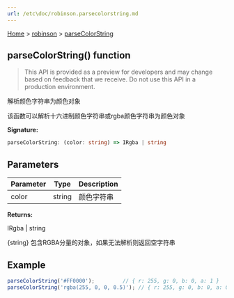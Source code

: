 ```yaml
---
url: /etc\doc/robinson.parsecolorstring.md
---
```

[Home](./index.md) > [robinson](./robinson.md) > [parseColorString](./robinson.parsecolorstring.md)

## parseColorString() function

> This API is provided as a preview for developers and may change based on feedback that we receive. Do not use this API in a production environment.

解析颜色字符串为颜色对象

该函数可以解析十六进制颜色字符串或rgba颜色字符串为颜色对象

**Signature:**

```typescript
parseColorString: (color: string) => IRgba | string
```

## Parameters

|  Parameter | Type | Description |
|  --- | --- | --- |
|  color | string | 颜色字符串 |

**Returns:**

IRgba | string

{string} 包含RGBA分量的对象，如果无法解析则返回空字符串

## Example

```javascript
parseColorString('#FF0000');         // { r: 255, g: 0, b: 0, a: 1 }
parseColorString('rgba(255, 0, 0, 0.5)'); // { r: 255, g: 0, b: 0, a: 0.5 }
```
